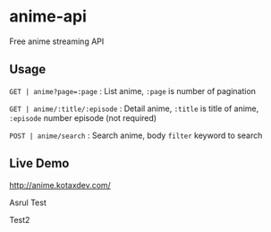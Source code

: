 # anime-api
Free anime streaming API

## Usage
`GET | anime?page=:page` : List anime, `:page` is number of pagination

`GET | anime/:title/:episode` : Detail anime, `:title` is title of anime, `:episode` number episode (not required)

`POST | anime/search` : Search anime, body `filter` keyword to search

## Live Demo
http://anime.kotaxdev.com/

Asrul Test

Test2